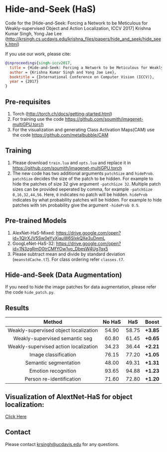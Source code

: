 # Hide-and-Seek (HaS)
Code for the [Hide-and-Seek: Forcing a Network to be Meticulous for Weakly-supervised Object and Action Localization, ICCV 2017]
Krishna Kumar Singh, Yong Jae Lee
(http://krsingh.cs.ucdavis.edu/krishna_files/papers/hide_and_seek/hide_seek.html)

If you use our work, please cite:
```bibtex
@inproceedings{singh-iccv2017,
  title = {Hide-and-Seek: Forcing a Network to be Meticulous for Weakly-supervised Object and Action Localization},
  author = {Krishna Kumar Singh and Yong Jae Lee},
  booktitle = {International Conference on Computer Vision (ICCV)},
  year = {2017}
}
```

## Pre-requisites
1. Torch (http://torch.ch/docs/getting-started.html)
2. For training use the code https://github.com/soumith/imagenet-multiGPU.torch
3. For the visualization and generating Class Activation Maps(CAM) use the code https://github.com/metalbubble/CAM

## Training
1. Please download `train.lua` and `opts.lua` and replace it in  https://github.com/soumith/imagenet-multiGPU.torch
2. The new code has two additional arguments `patchSize` and `hideProb`. `patchSize` decides the size of the patch to be hidden. For example to hide the patches of size 32 give argument `-patchSize 32`. Multiple patch sizes can be provided seperated by comma, for example `-patchSize 0,16,32,44,56`. Here, `0` indicates no patch will be hidden. `hideProb` indicates by what probability patches will be hidden. For example to hide patches with `50%` probability give the argument `-hideProb 0.5`.

## Pre-trained Models
1. AlexNet-HaS-Mixed: https://drive.google.com/open?id=1QIrXJV5Sw0eYyXjauW6SlxkQXe3uDnmL
2. GoogLeNet-HaS-32: https://drive.google.com/open?id=1N3zgRmD0trCMfYOw1vo_DbesW4Ug7qx5
3. Please subtract mean and divide by standard deviation (`meanstdCache.t7`). For class ordering refer `classes.t7`.

## Hide-and-Seek (Data Augmentation)
If you need to hide the image patches for data augmentation, please refer the code `hide_patch.py`.


## Results

|            Method             | No HaS | HaS | Boost |
| :---------------------------: | :-----: | :-------: | :---------: |
|Weakly-supervised object localization| 54.90| 58.75| **+3.85** |
|Weakly-supervised semantic seg| 60.80 | 61.45 | **+0.65** |
|Weakly-supervised action localization| 34.23  |  36.44 | **+2.21**|
|Image classification|   76.15 | 77.20 | **+1.05** |
|Semantic segmentation|   48.00 |  49.31 | **+1.31** |
|Emotion recognition|  93.65 | 94.88 | **+1.23** |
|Person re-identification| 71.60 | 72.80 | **+1.20** |\\	
 
## Visualization of AlextNet-HaS for object localization:
[Click Here](http://vision3.idav.ucdavis.edu:8080/)
## Contact
Please contact krsingh@ucdavis.edu for any questions.     
